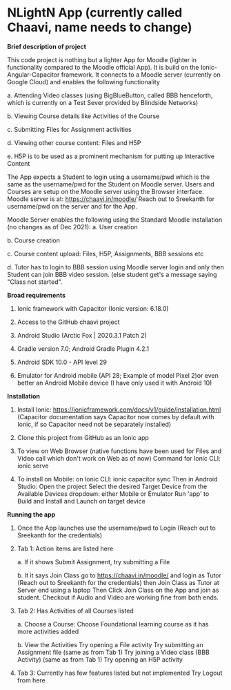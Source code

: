 # NLightN App (currently called Chaavi, name needs to change)

**Brief description of project**

This code project is nothing but a lighter App for Moodle (lighter in functionality compared to the Moodle official App).
It is build on the Ionic-Angular-Capacitor framework. It connects to a Moodle server (currently on Google Cloud) and enables the following functionality

a. Attending Video classes (using BigBlueButton, called BBB henceforth, which is currently on a Test Sever provided by Blindside Networks)

b. Viewing Course details like Activities of the Course

c. Submitting Files for Assignment activities

d. Viewing other course content: Files and H5P

e. H5P is to be used as a prominent mechanism for putting up Interactive Content


The App expects a Student to login using a username/pwd which is the same as the username/pwd for the Student on Moodle server.
Users and Courses are setup on the Moodle server using the Browser interface. Moodle server is at: https://chaavi.in/moodle/
Reach out to Sreekanth for username/pwd on the server and for the App.

Moodle Server enables the following using the Standard Moodle installation (no changes as of Dec 2021):
a. User creation

b. Course creation

c. Course content upload: Files, H5P, Assignments, BBB sessions etc

d. Tutor has to login to BBB session using Moodle server login and only then Student can join BBB video session. (else student get's a message saying "Class not started".


**Broad requirements**

1. Ionic framework with Capacitor (Ionic version: 6.18.0)

2. Access to the GitHub chaavi project

3. Android Studio (Arctic Fox | 2020.3.1 Patch 2)

4. Gradle version 7.0; Android Gradle Plugin 4.2.1

5. Android SDK 10.0 - API level 29

6. Emulator for Android mobile (API 28; Example of model Pixel 2)or even better an Android Mobile device (I have only used it with Android 10)


**Installation**

1. Install Ionic: https://ionicframework.com/docs/v1/guide/installation.html (Capacitor documentation says Capacitor now comes by default with Ionic, if so Capacitor need not be separately installed)

2. Clone this project from GitHub as an Ionic app

3. To view on Web Browser (native functions have been used for Files and Video call which don't work on Web as of now)
    Command for Ionic CLI: ionic serve

4. To install on Mobile:
    on Ionic CLI: ionic capacitor sync
    Then in Android Studio:
    Open the project
    Select the desired Target Device from the Available Devices dropdown: either Mobile or Emulator
    Run 'app' to Build and Install and Launch on target device

**Running the app**

1. Once the App launches use the username/pwd to Login (Reach out to Sreekanth for the credentials)

2. Tab 1: Action items are listed here

    a. If it shows Submit Assignment, try submitting a File
    
    b. It it says Join Class
        go to https://chaavi.in/moodle/ and login as Tutor (Reach out to Sreekanth for the credentials)
        then Join Class as Tutor at Server end using a laptop
        Then Click Join Class on the App and join as student. Checkout if Audio and Video are working fine from both ends.

4. Tab 2: Has Activities of all Courses listed

    a. Choose a Course: Choose Foundational learning course as it has more activities added
    
    b. View the Activities
        Try opening a File activity
        Try submitting an Assignment file (same as from Tab 1)
        Try joining a Video class (BBB Activity) (same as from Tab 1)
        Try opening an H5P activity

5. Tab 3: Currently has few features listed but not implemented
      Try Logout from here
